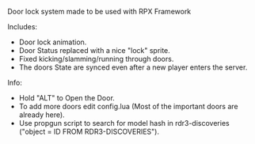 Door lock system made to be used with RPX Framework

Includes:
- Door lock animation.
- Door Status replaced with a nice "lock" sprite.
- Fixed kicking/slamming/running through doors.
- The doors State are synced even after a new player enters the server.

Info:
- Hold "ALT" to Open the Door.
- To add more doors edit config.lua (Most of the important doors are already here).
- Use propgun script to search for model hash in rdr3-discoveries ("object = ID FROM RDR3-DISCOVERIES").
